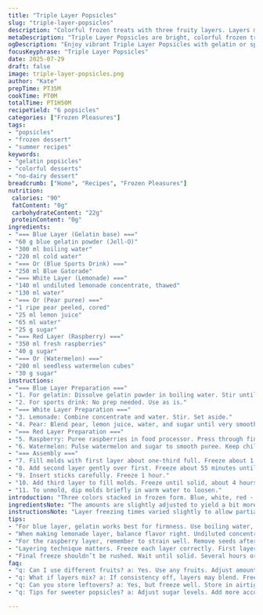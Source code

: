 ```yaml
---
title: "Triple Layer Popsicles"
slug: "triple-layer-popsicles"
description: "Colorful frozen treats with three fruity layers. Layers made from a blue gelatin mix or sports drink, a zesty lemonade or pear puree, and a vibrant raspberry or watermelon layer. Slightly tweaked ingredient amounts and times for varied texture. No dairy, nuts, gluten, or eggs. Fruit purées strained to remove seeds where needed. Frozen one layer at a time with stick placement timed for partial setting. Bright, refreshing, flexible flavors for hot days."
metaDescription: "Triple Layer Popsicles are bright, colorful frozen treats. Three fruity layers: blue gelatin, zesty lemonade, and raspberry. Perfect for hot days."
ogDescription: "Enjoy vibrant Triple Layer Popsicles with gelatin or sports drink, lemonade or pear, and fruit layers. Fresh, fun, and easy to make."
focusKeyphrase: "Triple Layer Popsicles"
date: 2025-07-29
draft: false
image: triple-layer-popsicles.png
author: "Kate"
prepTime: PT35M
cookTime: PT0M
totalTime: PT1H50M
recipeYield: "6 popsicles"
categories: ["Frozen Pleasures"]
tags:
- "popsicles"
- "frozen dessert"
- "summer recipes"
keywords:
- "gelatin popsicles"
- "colorful desserts"
- "no-dairy dessert"
breadcrumb: ["Home", "Recipes", "Frozen Pleasures"]
nutrition: 
 calories: "90"
 fatContent: "0g"
 carbohydrateContent: "22g"
 proteinContent: "0g"
ingredients:
- "=== Blue Layer (Gelatin base) ==="
- "60 g blue gelatin powder (Jell-O)"
- "300 ml boiling water"
- "220 ml cold water"
- "=== Or (Blue Sports Drink) ==="
- "250 ml Blue Gatorade"
- "=== White Layer (Lemonade) ==="
- "140 ml undiluted lemonade concentrate, thawed"
- "130 ml water"
- "=== Or (Pear puree) ==="
- "1 ripe pear peeled, cored"
- "25 ml lemon juice"
- "65 ml water"
- "25 g sugar"
- "=== Red Layer (Raspberry) ==="
- "350 ml fresh raspberries"
- "40 g sugar"
- "=== Or (Watermelon) ==="
- "280 ml seedless watermelon cubes"
- "30 g sugar"
instructions:
- "=== Blue Layer Preparation ==="
- "1. For gelatin: Dissolve gelatin powder in boiling water. Stir until dissolved fully. Add cold water. Mix well. Chill at room temperature."
- "2. For sports drink: No prep needed. Use as is."
- "=== White Layer Preparation ==="
- "3. Lemonade: Combine concentrate and water. Stir. Set aside."
- "4. Pear: Blend pear, lemon juice, water, and sugar until very smooth. Reserve."
- "=== Red Layer Preparation ==="
- "5. Raspberry: Puree raspberries in food processor. Press through fine strainer to remove seeds. Stir in sugar. Let sit 6 minutes."
- "6. Watermelon: Pulse watermelon and sugar to smooth puree. Keep chilled."
- "=== Assembly ==="
- "7. Fill molds with first layer about one-third full. Freeze about 1 hour 20 minutes until firm but not fully hard."
- "8. Add second layer gently over first. Freeze about 55 minutes until partially set but sticky enough."
- "9. Insert sticks carefully. Freeze 1 hour."
- "10. Add third layer to fill molds. Freeze until solid, about 4 hours or overnight."
- "11. To unmold, dip molds briefly in warm water to loosen."
introduction: "Three colors stacked in frozen form. Blue, white, red - or alternatives with fruit twists. Gelatin or sports drink for that first layer chill. Then something bright and tart or creamy with the pear. Last comes the berry or melon wake-up. Layers each frozen just right to hold shape but bind. Popsicles assembled in steps, frozen in stages. Simple ingredients. No dairy, no eggs, no nuts, no gluten. Fresh fruits pureed, seeds strained. Juice and sugar balanced for flavor and freeze quality. Summer snack. Fun, colorful. Adjust amounts, flavors. Mix and match."
ingredientsNote: "The amounts are slightly adjusted to yield a bit more volume for easy layering in standard popsicle molds. Blue layer can be gelatin for firmness or sports drink for a quick, no-prep option with electrolytes. Lemonade concentrate swapped with a bit more water to balance sweetness and strength. Pear layer includes just enough lemon juice and sugar to keep color bright and flavor fresh. For reds, raspberries strained to avoid gritty seeds, sugar lightly reduced. Watermelon puree seasoned with sugar for subtle sweetness. All components chilled or room temperature before freezing to improve texture and freeze consistency."
instructionsNote: "Layer freezing times varied slightly to allow partial setting without fully freezing first layers, easing stick insertion and improving adhesion between layers. Gelatin dissolved completely in boiling water to avoid graininess. Sports drink used directly to speed prep. Pear puree blended very smooth, lemon juice added for flavor and preservation. Raspberry puree strained gently to remove seeds, rested with sugar to draw out juices. Watermelon and sugar pureed just enough for smoothness. Stick inserted when second layer partly firm for best support. Final freeze until firm, several hours or overnight recommended. Warm water dip helps release popsicles cleanly."
tips:
- "For blue layer, gelatin works best for firmness. Use boiling water, cold water after. Stir until fully dissolved for smooth texture. Or skip prep, use sports drink. No hassle."
- "When making lemonade layer, balance flavor right. Undiluted concentrate gives punch. Use more water if too sweet. If choosing pear, blend smooth. Adjust sugar, keep color bright."
- "For the raspberry layer, remember to strain well. Remove seeds after pureeing. Let sit with sugar for juices to meld nicely. Watermelon needs smoothness too. Pulse lightly."
- "Layering technique matters. Freeze each layer correctly. First layer just firm enough for second layer to stick properly. Do not skip this step. Stick insertion is crucial."
- "Final freeze shouldn’t be rushed. Wait until solid. Several hours or overnight recommended. Warm water dip is key to easy release. Clean popsicle unmolding."
faq:
- "q: Can I use different fruits? a: Yes. Use any fruits. Adjust amounts. Blueberries, strawberries work great. Mix and match flavors as preferred."
- "q: What if layers mix? a: If consistency off, layers may blend. Freeze time important. Correct firmness prevents worst mixing. Keep an eye on each stage."
- "q: Can you store leftovers? a: Yes, but freeze well. Store in airtight container. Lasts weeks. Wrap tightly with plastic wrap for best results."
- "q: Tips for sweeter popsicles? a: Adjust sugar levels. Add more according to taste. Fruits not sweet enough may need help. Monitor balance for purees."

---
```

